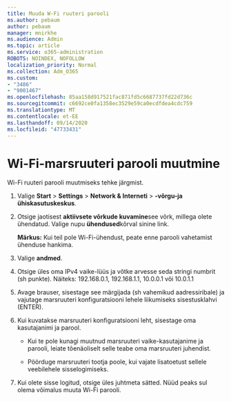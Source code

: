 ```yaml
---
title: Muuda W-Fi ruuteri parooli
ms.author: pebaum
author: pebaum
manager: mnirkhe
ms.audience: Admin
ms.topic: article
ms.service: o365-administration
ROBOTS: NOINDEX, NOFOLLOW
localization_priority: Normal
ms.collection: Adm_O365
ms.custom:
- "3486"
- "9001467"
ms.openlocfilehash: 85aa158d917521fac871fd5c6687737fd22d736c
ms.sourcegitcommit: c6692ce0fa1358ec3529e59ca0ecdfdea4cdc759
ms.translationtype: MT
ms.contentlocale: et-EE
ms.lasthandoff: 09/14/2020
ms.locfileid: "47733431"
---
```

# <a name="change-your-wi-fi-router-password"></a>Wi-Fi-marsruuteri parooli muutmine

Wi-Fi ruuteri parooli muutmiseks tehke järgmist.

1. Valige **Start**  >  **Settings**  >  **Network & Interneti**  >  **-võrgu-ja ühiskasutuskeskus**.

2. Otsige jaotisest **aktiivsete võrkude kuvamine**see võrk, millega olete ühendatud. Valige nupu **ühendused**kõrval sinine link.<br>

   **Märkus:** Kui teil pole Wi-Fi-ühendust, peate enne parooli vahetamist ühenduse hankima.

3. Valige **andmed**.

4. Otsige üles oma IPv4 vaike-lüüs ja võtke arvesse seda stringi numbrit (sh punkte). Näiteks: 192.168.0.1, 192.168.1.1, 10.0.0.1 või 10.0.1.1

5. Avage brauser, sisestage see märgijada (sh vahemikud aadressiribale) ja vajutage marsruuteri konfiguratsiooni lehele liikumiseks sisestusklahvi (ENTER).

6. Kui kuvatakse marsruuteri konfiguratsiooni leht, sisestage oma kasutajanimi ja parool.<br>
   - Kui te pole kunagi muutnud marsruuteri vaike-kasutajanime ja parooli, leiate tõenäoliselt selle teabe oma marsruuteri juhendist.

   - Pöörduge marsruuteri tootja poole, kui vajate lisatoetust sellele veebilehele sisselogimiseks.

7. Kui olete sisse logitud, otsige üles juhtmeta sätted. Nüüd peaks sul olema võimalus muuta Wi-Fi parooli.
